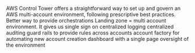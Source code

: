 AWS Control Tower offers a straightforward way to set up and govern an AWS multi-account environment, following prescriptive best practices.
Better way to provide orchestrations
Landing zone = multi account environment. It gives us
	single sign on
	centralized logging
	centralized auditing
	guard rails to provide rules across accounts
	account factory for automating new account creation
	dashboard with a single page oversight of the environment
	
